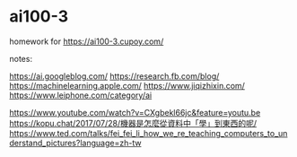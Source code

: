 # ai100-3
homework for https://ai100-3.cupoy.com/

notes:

https://ai.googleblog.com/
https://research.fb.com/blog/
https://machinelearning.apple.com/
https://www.jiqizhixin.com/
https://www.leiphone.com/category/ai

https://www.youtube.com/watch?v=CXgbekl66jc&feature=youtu.be
https://kopu.chat/2017/07/28/機器是怎麼從資料中「學」到東西的呢/  
https://www.ted.com/talks/fei_fei_li_how_we_re_teaching_computers_to_understand_pictures?language=zh-tw

